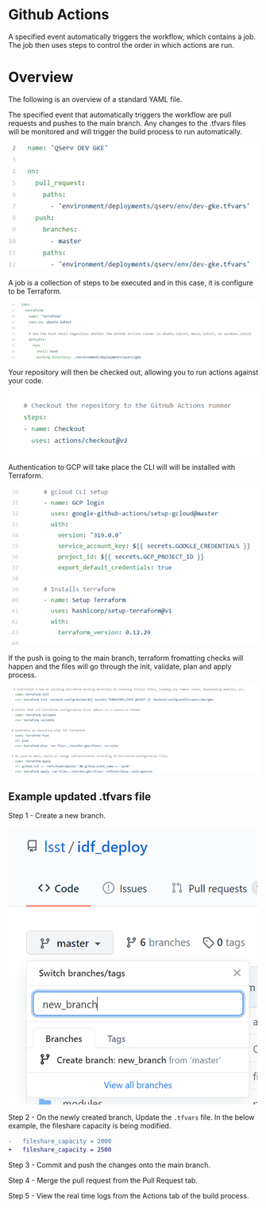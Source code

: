 # Github Actions

A specified event automatically triggers the workflow, which contains a job. The job then uses steps to control the order in which actions are run.

# Overview
The following is an overview of a standard YAML file. 

The specified event that automatically triggers the workflow are pull requests and pushes to the main branch. Any changes to the .tfvars files will be monitored and will trigger the build process to run automatically.

![Picture1](./images/Picture1.png)

A job is a collection of steps to be executed and in this case, it is configure to be Terraform. 

![Picture2](./images/Picture2.png)

Your repository will then be checked out, allowing you to run actions against your code.

![Picture3](./images/Picture3.png)

Authentication to GCP will take place the CLI will will be installed with Terraform.

![Picture4](./images/Picture4.png)

If the push is going to the main branch, terraform fromatting checks will happen and the files will go through the init, validate, plan and apply process. 

![Picture5](./images/Picture5.png)


## Example updated .tfvars file

Step 1 - Create a new branch. 

![Picture6](./images/Picture6.png)

Step 2 - On the newly created branch, Update the `.tfvars` file. In the below example, the fileshare capacity is being modified. 
```diff
-   fileshare_capacity = 2000
+   fileshare_capacity = 2500
```
Step 3 - Commit and push the changes onto the main branch. 

Step 4 - Merge the pull request from the Pull Request tab.

Step 5 - View the real time logs from the Actions tab of the build process. 




